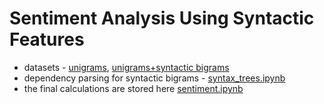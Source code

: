 # Sentiment Analysis Using Syntactic Features
* datasets - [unigrams](https://github.com/Kostrykina18/Sentiment_Analysis/blob/master/Final/movie.csv), [unigrams+syntactic bigrams](https://github.com/Kostrykina18/Sentiment_Analysis/blob/master/Final/sin_movie.csv)
* dependency parsing for syntactic bigrams - [syntax_trees.ipynb](https://github.com/Kostrykina18/Sentiment_Analysis/blob/master/Final/syntax_trees.ipynb)
* the final calculations are stored here [sentiment.ipynb](https://github.com/Kostrykina18/Sentiment_Analysis/blob/master/Final/sentiment.ipynb)

